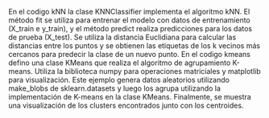 En el codigo kNN la clase KNNClassifier implementa el algoritmo kNN. El método fit se utiliza para entrenar el modelo con datos de entrenamiento (X_train e y_train), y el método predict realiza predicciones para los datos de prueba (X_test). Se utiliza la distancia Euclidiana para calcular las distancias entre los puntos y se obtienen las etiquetas de los k vecinos más cercanos para predecir la clase de un nuevo punto.
En el codigo kmeans defino una clase KMeans que realiza el algoritmo de agrupamiento K-means. Utiliza la biblioteca numpy para operaciones matriciales y matplotlib para visualización. Este ejemplo genera datos aleatorios utilizando make_blobs de sklearn.datasets y luego los agrupa utilizando la implementación de K-means en la clase KMeans. Finalmente, se muestra una visualización de los clusters encontrados junto con los centroides.
